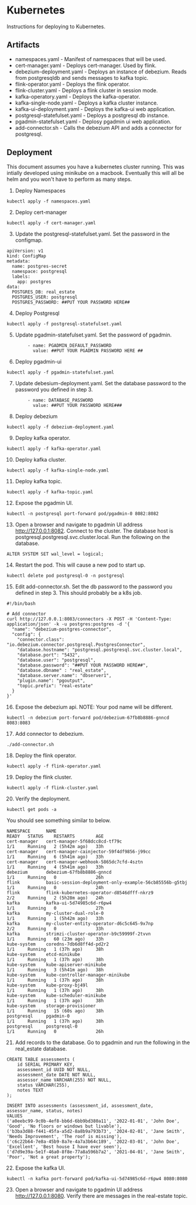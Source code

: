 # Kubernetes

Instructions for deploying to Kubernetes.

## Artifacts

* namespaces.yaml - Manifest of namespaces that will be used.
* cert-manager.yaml - Deploys cert-manager. Used by flink.
* debezium-deployment.yaml - Deploys an instance of debezium. Reads from postgresqldb and sends messages to kafka topic.
* flink-operator.yaml - Deploys the flink operator. 
* flink-cluster.yaml - Deploys a flink cluster in session mode.
* kafka-operatory.yaml - Deploys the kafka-operator.
* kafka-single-node.yaml - Deploys a kafka cluster instance.
* kafka-ui-deployment.yaml - Deploys the kafka-ui web application.
* postgresql-statefulset.yaml - Deploys a postgresql db instance.
* pgadmin-statefulset.yaml - Deplosy pgadmin ui web application.
* add-connector.sh - Calls the debezium API and adds a connector for postgresql.

## Deployment

This document assumes you have a kubernetes cluster running. This was intially developed using minikube on a macbook. Eventually this will all be helm and you won't have to perform as many steps.

1. Deploy Namespaces
```
kubectl apply -f namespaces.yaml
```

2. Deploy cert-manager
```
kubectl apply -f cert-manager.yaml
```

3. Update the postgresql-statefulset.yaml. Set the password in the configmap. 
```
apiVersion: v1
kind: ConfigMap
metadata:
  name: postgres-secret
  namespace: postgresql
  labels:
    app: postgres
data:
  POSTGRES_DB: real_estate
  POSTGRES_USER: postgresql
  POSTGRES_PASSWORD: ##PUT YOUR PASSWORD HERE##
```
4. Deploy Postgresql
```
kubectl apply -f postgresql-statefulset.yaml
```

5. Update pgadmin-statefulset.yaml. Set the password of pgadmin.
```
        - name: PGADMIN_DEFAULT_PASSWORD
          value: ##PUT YOUR PGADMIN PASSWORD HERE ##
```

6. Deploy pgadmin-ui
```
kubectl apply -f pgadmin-statefulset.yaml
```

7. Update debesium-deployment.yaml. Set the database password to the password you defined in step 3.
```
        - name: DATABASE_PASSWORD
          value: ##PUT YOUR PASSWORD HERE###
```

8. Deploy debezium
```
kubectl apply -f debezium-deployment.yaml
```

9. Deploy kafka operator.
```
kubectl apply -f kafka-operator.yaml
```

10. Deploy kafka cluster.
```
kubectl apply -f kafka-single-node.yaml
```

11. Deploy kafka topic.
```
kubectl apply -f kafka-topic.yaml
```

12. Expose the pgadmin UI.
```
kubectl -n postgresql port-forward pod/pgadmin-0 8082:8082
```

13. Open a browser and navigate to pgadmin UI address http://127.0.0.1:8082. Connect to the cluster. The database host is postgresql.postgresql.svc.cluster.local. Run the following on the database.
```
ALTER SYSTEM SET wal_level = logical;
```

14. Restart the pod. This will cause a new pod to start up. 
```
kubectl delete pod postgresql-0 -n postgresql
```

15. Edit add-connector.sh. Set the db password to the password you defined in step 3. This should probably be a k8s job.
```
#!/bin/bash

# Add connector
curl http://127.0.0.1:8083/connectors -X POST -H 'Content-Type: application/json' -k -u postgres:postgres -d '{
  "name": "debezium-postgres-connector",
  "config": {
    "connector.class": "io.debezium.connector.postgresql.PostgresConnector",
    "database.hostname": "postgresql.postgresql.svc.cluster.local",
    "database.port": "5432",
    "database.user": "postgresql",
    "database.password": "##PUT YOUR PASSWORD HERE##",
    "database.dbname" : "real_estate",
    "database.server.name": "dbserver1",
    "plugin.name": "pgoutput",
    "topic.prefix": "real-estate"
  }
}'
```

16. Expose the debezium api. NOTE: Your pod name will be different.
```
kubectl -n debezium port-forward pod/debezium-67fb8b8886-gnncd 8083:8083
```

17. Add connector to debezium.
```
./add-connector.sh
```

18. Deploy the flink operator.
```
kubectl apply -f flink-operator.yaml
```

19. Deploy the flink cluster.
```
kubectl apply -f flink-cluster.yaml
```

20. Verify the deployment.
```
kubectl get pods -a
```
You should see something similar to below.

```
NAMESPACE      NAME                                                     READY   STATUS    RESTARTS        AGE
cert-manager   cert-manager-5f68dcc8cd-tf79c                            1/1     Running   2 (5h42m ago)   33h
cert-manager   cert-manager-cainjector-59f4df9856-j99cc                 1/1     Running   6 (5h41m ago)   33h
cert-manager   cert-manager-webhook-5865dc7cfd-4sztn                    1/1     Running   4 (5h41m ago)   33h
debezium       debezium-67fb8b8886-gnncd                                1/1     Running   0               26h
flink          basic-session-deployment-only-example-56cb85556b-g5tbj   1/1     Running   0               24h
flink          flink-kubernetes-operator-d8546dfff-nkrz9                2/2     Running   2 (5h28m ago)   24h
kafka          kafka-ui-5d74985c6d-r6pw4                                1/1     Running   0               27h
kafka          my-cluster-dual-role-0                                   1/1     Running   1 (5h42m ago)   33h
kafka          my-cluster-entity-operator-d6c5c645-9x7np                2/2     Running   0               33h
kafka          strimzi-cluster-operator-b9c59999f-2tvvn                 1/1     Running   60 (23m ago)    33h
kube-system    coredns-7db6d8ff4d-pd2r2                                 1/1     Running   1 (37h ago)     38h
kube-system    etcd-minikube                                            1/1     Running   1 (37h ago)     38h
kube-system    kube-apiserver-minikube                                  1/1     Running   3 (5h41m ago)   38h
kube-system    kube-controller-manager-minikube                         1/1     Running   1 (37h ago)     38h
kube-system    kube-proxy-bj49l                                         1/1     Running   1 (37h ago)     38h
kube-system    kube-scheduler-minikube                                  1/1     Running   1 (37h ago)     38h
kube-system    storage-provisioner                                      1/1     Running   15 (60s ago)    38h
postgresql     pgadmin-0                                                1/1     Running   1 (37h ago)     38h
postgresql     postgresql-0                                             1/1     Running   0               26h
```

21. Add records to the database. Go to pgadmin and run the following in the real_estate database.
```
CREATE TABLE assessments (
    id SERIAL PRIMARY KEY,
    assessment_id UUID NOT NULL,
    assessment_date DATE NOT NULL,
    assessor_name VARCHAR(255) NOT NULL,
    status VARCHAR(255),
    notes TEXT
);

INSERT INTO assessments (assessment_id, assessment_date, assessor_name, status, notes) 
VALUES 
('a0eebc99-9c0b-4ef8-bb6d-6bb9bd380a11', '2022-01-01', 'John Doe', 'Good', 'No floors or windows but livable'),
('b3ba3d88-f441-45fa-a5d2-8a8b9a793b73', '2024-02-01', 'Jane Smith', 'Needs Improvement', 'The roof is missing'),
('c6c22b64-7e8a-45b9-8a7e-4a7a3b64c189', '2022-03-01', 'John Doe', 'Excellent', 'Best house I have ever seen'),
('d7d9e39a-5e1f-46a0-8f8e-77a8a596b7a2', '2021-04-01', 'Jane Smith', 'Poor', 'Not a great property');
```

22. Expose the kafka UI.
```
kubectl -n kafka port-forward pod/kafka-ui-5d74985c6d-r6pw4 8080:8080
```

23. Open a browser and navigate to pgadmin UI address http://127.0.0.1:8080. Verify there are messages in the real-estate topic.

